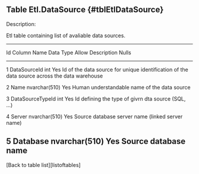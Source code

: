 Table Etl.DataSource {#tblEtlDataSource}
--------------------

Description:

Etl table containing list of avaliable data sources.

  ----------------------------------------------------------------------------------
  Id   Column Name                Data Type       Allow   Description
                                                  Nulls   
  ---- -------------------------- --------------- ------- --------------------------
  1    DataSourceId               int             Yes     Id of the data source for
                                                          unique identification of
                                                          the data source across the
                                                          data warehouse

  2    Name                       nvarchar(510)   Yes     Human understandable name
                                                          of the data source

  3    DataSourceTypeId           int             Yes     Id defining the type of
                                                          givrn dta source (SQL,
                                                          ...)

  4    Server                     nvarchar(510)   Yes     Source database server
                                                          name (linked server name)

  5    Database                   nvarchar(510)   Yes     Source database name
  ----------------------------------------------------------------------------------

\[Back to table list\]\[listoftables\]
